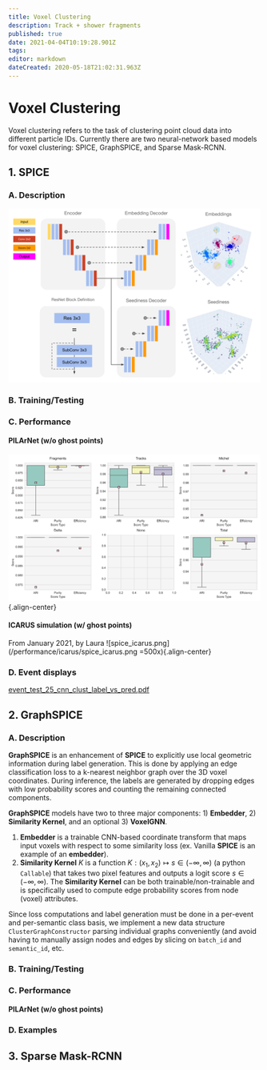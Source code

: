 ```yaml
---
title: Voxel Clustering
description: Track + shower fragments
published: true
date: 2021-04-04T10:19:28.901Z
tags: 
editor: markdown
dateCreated: 2020-05-18T21:02:31.963Z
---
```



# Voxel Clustering

Voxel clustering refers to the task of clustering point cloud data into different particle IDs. 
Currently there are two neural-network based models for voxel clustering: SPICE, GraphSPICE, and Sparse Mask-RCNN. 

## 1. SPICE

### A. Description
![spice_architecture.png](/architectures/spice_architecture.png)

### B. Training/Testing

### C. Performance
#### PILArNet (w/o ghost points)
![f32d6_boxplot.png](/performance/f32d6_boxplot.png){.align-center}

#### ICARUS simulation (w/ ghost points)
From January 2021, by Laura
![spice_icarus.png](/performance/icarus/spice_icarus.png =500x){.align-center}

### D. Event displays

[event_test_25_cnn_clust_label_vs_pred.pdf](/event_displays/event_test_25_cnn_clust_label_vs_pred.pdf)




## 2. GraphSPICE


### A. Description

**GraphSPICE** is an enhancement of **SPICE** to explicitly use local geometric information during label generation. This is done by applying an edge classification loss to a k-nearest neighbor graph over the 3D voxel coordinates. During inference, the labels are generated by dropping edges with low probability scores and counting the remaining connected components. 

**GraphSPICE** models have two to three major components: 1) **Embedder**, 2) **Similarity Kernel**, and an optional 3) **VoxelGNN**.  
 1. **Embedder** is a trainable CNN-based coordinate transform that maps input voxels with respect to some similarity loss (ex. Vanilla **SPICE** is an example of an **embedder**). 
 2. **Similarity Kernel** $K$ is a function $K: (x_1, x_2) \mapsto s \in (-\infty, \infty)$ (a python `Callable`) that takes two pixel features and outputs a logit score $s \in (-\infty, \infty)$. The **Similarity Kernel** can be both trainable/non-trainable and is specifically used to compute edge probability scores from node (voxel) attributes. 

Since loss computations and label generation must be done in a per-event and per-semantic class basis, we implement a new data structure `ClusterGraphConstructor` parsing individual graphs conveniently (and avoid having to manually assign nodes and edges by slicing on `batch_id` and `semantic_id`, etc. 

### B. Training/Testing

### C. Performance

#### PILArNet (w/o ghost points)

### D. Examples


## 3. Sparse Mask-RCNN
